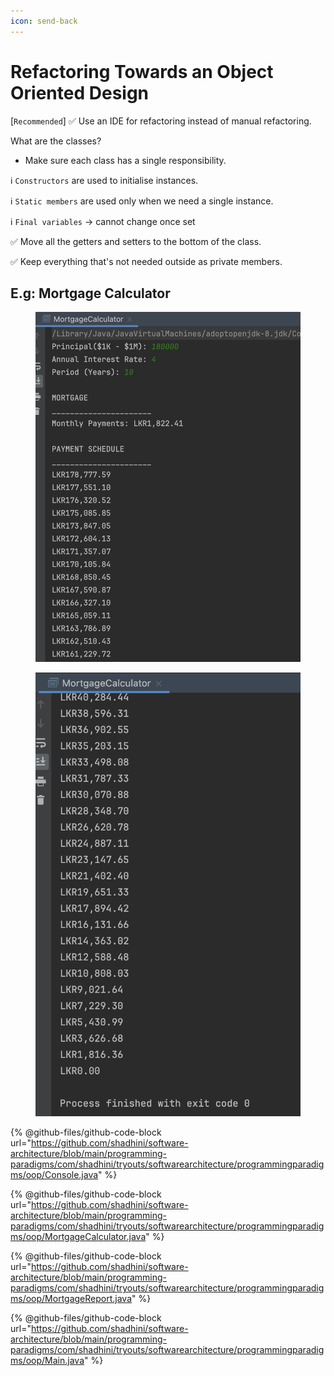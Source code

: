 ```yaml
---
icon: send-back
---
```


# Refactoring Towards an Object Oriented Design

\[`Recommended`] ✅ Use an IDE  for refactoring instead of manual refactoring.



What are the classes?

* Make sure each class has a single responsibility.



ℹ️ `Constructors` are used to initialise instances.

ℹ️ `Static members` are used only when we need a single instance.

ℹ️ `Final variables` -> cannot change once set



✅ Move all the getters and setters to the bottom of the class.

✅ Keep everything that's not needed outside as private members.



## E.g: Mortgage Calculator

<div><figure><img src="../.gitbook/assets/MortgageCalc-output-1 (1).png" alt=""><figcaption></figcaption></figure> <figure><img src="../.gitbook/assets/MortgageCalc-output-2.png" alt=""><figcaption></figcaption></figure></div>

{% @github-files/github-code-block url="https://github.com/shadhini/software-architecture/blob/main/programming-paradigms/com/shadhini/tryouts/softwarearchitecture/programmingparadigms/oop/Console.java" %}

{% @github-files/github-code-block url="https://github.com/shadhini/software-architecture/blob/main/programming-paradigms/com/shadhini/tryouts/softwarearchitecture/programmingparadigms/oop/MortgageCalculator.java" %}

{% @github-files/github-code-block url="https://github.com/shadhini/software-architecture/blob/main/programming-paradigms/com/shadhini/tryouts/softwarearchitecture/programmingparadigms/oop/MortgageReport.java" %}

{% @github-files/github-code-block url="https://github.com/shadhini/software-architecture/blob/main/programming-paradigms/com/shadhini/tryouts/softwarearchitecture/programmingparadigms/oop/Main.java" %}











